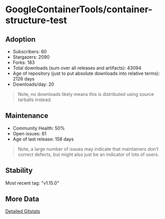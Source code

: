 # GoogleContainerTools/container-structure-test

## Adoption

- Subscribers: 60
- Stargazers: 2090
- Forks: 183
- Total downloads (sum over all releases and artifacts): 43094
- Age of repository (just to put absolute downloads into relative terms): 2126 days
- Downloads/day: 20

> Note, no downloads likely means this is distributed using source tarballs instead.

## Maintenance

- Community Health: 50%
- Open issues: 61
- Age of last release: 158 days

> Note, a large number of issues may indicate that maintainers don't correct defects, but might also
> just be an indicator of lots of users.

## Stability

Most recent tag: "v1.15.0"

## More Data

[Detailed Gitstats](/bazel-catalog/gitstats/GoogleContainerTools/container-structure-test)

